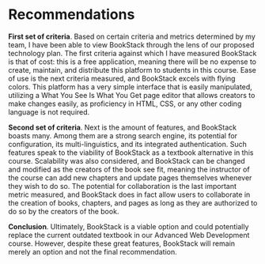 # Recommendations

**First set of criteria**. Based on certain criteria and metrics determined by my team, I have been able to view BookStack through the lens of our proposed technology plan. The first criteria against which I have measured BookStack is that of cost: this is a free application, meaning there will be no expense to create, maintain, and distribute this platform to students in this course. Ease of use is the next criteria measured, and BookStack excels with flying colors. This platform has a very simple interface that is easily manipulated, utilizing a What You See Is What You Get page editor that allows creators to make changes easily, as proficiency in HTML, CSS, or any other coding language is not required.

**Second set of criteria**. Next is the amount of features, and BookStack boasts many. Among them are a strong search engine, its potential for configuration, its multi-linguistics, and its integrated authentication. Such features speak to the viability of BookStack as a textbook alternative in this course. Scalability was also considered, and BookStack can be changed and modified as the creators of the book see fit, meaning the instructor of the course can add new chapters and update pages themselves whenever they wish to do so. The potential for collaboration is the last important metric measured, and BookStack does in fact allow users to collaborate in the creation of books, chapters, and pages as long as they are authorized to do so by the creators of the book.

**Conclusion**. Ultimately, BookStack is a viable option and could potentially replace the current outdated textbook in our Advanced Web Development course. However, despite these great features, BookStack will remain merely an option and not the final recommendation.


